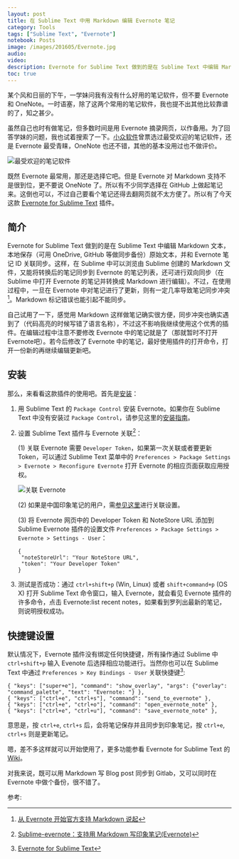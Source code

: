 ```yaml
---
layout: post
title: 在 Sublime Text 中用 Markdown 编辑 Evernote 笔记
category: Tools
tags: ["Sublime Text", "Evernote"]
notebook: Posts
image: /images/201605/Evernote.jpg
audio:
video:
description: Evernote for Sublime Text 做到的是在 Sublime Text 中编辑 Markdown 文本，本地保存原始文本，并和 Evernote 笔记 ID 关联同步。这样，在 Sublime 中可以浏览由 Sublime 创建的 Markdown 文件，又能将转换后的笔记同步到 Evernote 的笔记列表，还可进行双向同步。
toc: true
---
```


某个风和日丽的下午，一学妹问我有没有什么好用的笔记软件，但不要 Evernote 和 OneNote。一时语塞，除了这两个常用的笔记软件，我也提不出其他比较靠谱的了，知之甚少。

虽然自己也时有做笔记，但多数时间是用 Evernote 摘录网页，以作备用。为了回答学妹的问题，我也试着搜索了一下。[小众软件](http://www.appinn.com/my-fav-note-final/)曾票选过最受欢迎的笔记软件，还是 Evernote 最受青睐，OneNote 也还不错，其他的基本没用过也不做评价。

![最受欢迎的笔记软件](https://lh3.googleusercontent.com/-ofBR5thsjtU/VznEZr5z6TI/AAAAAAAAAYM/CmXFgB4Grkk/s0/Note%252520Apps.png)

既然 Evernote 最常用，那还是选择它吧。但是 Evernote 对 Markdown 支持不是很到位，更不要说 OneNote 了。所以有不少同学选择在 GitHub 上做起笔记来。这倒也可以，不过自己要看个笔记还得去翻网页就不太方便了。所以有了今天这款 [Evernote for Sublime Text](https://packagecontrol.io/packages/Evernote) 插件。

## 简介

Evernote for Sublime Text 做到的是在 Sublime Text 中编辑 Markdown 文本，本地保存（可用 OneDrive, GitHub 等做同步备份）原始文本，并和 Evernote 笔记 ID 关联同步。这样，在 Sublime 中可以浏览由 Sublime 创建的 Markdown 文件，又能将转换后的笔记同步到 Evernote 的笔记列表，还可进行双向同步（在 Sublime 中打开 Evernote 的笔记并转换成 Markdown 进行编辑）。不过，在使用过程中，一旦在 Evernote 中对笔记进行了更新，则有一定几率导致笔记同步冲突[^1]。Markdown 标记错误也能引起不能同步。

自己试用了一下，感觉用 Markdown 这样做笔记确实很方便，同步冲突也确实遇到了（代码高亮的时候写错了语言名称），不过这不影响我继续使用这个优秀的插件。在编辑过程中注意不要修改 Evernote 中的笔记就是了（那就暂时不打开 Evernote吧）。若今后修改了 Evernote 中的笔记，最好使用插件的打开命令，打开一份新的再继续编辑更新吧。

## 安装

那么，来看看这款插件的使用吧。首先是[安装](https://github.com/bordaigorl/sublime-evernote/wiki/Installation)：

1. 用 Sublime Text 的 `Package Control` 安装 Evernote。如果你在 Sublime Text 中没有安装过 `Package Control`，请参见这里的[安装指南](https://packagecontrol.io/installation)。

2. 设置 Sublime Text 插件与 Evernote 关联[^2]：

	(1) 关联 Evernote 需要 `Developer Token`，如果第一次关联或者要更新 Token，可以通过 Sublime Text 菜单中的 `Preferences > Package Settings > Evernote > Reconfigure Evernote` 打开 Evernote 的相应页面获取应用授权。

	![关联 Evernote](https://lh3.googleusercontent.com/-eX1AQnGrvuQ/VznMqCedygI/AAAAAAAAAYc/2Tpri7no2ek/s0/sublime_text_2016-05-16_21-35-33.png)

	(2) 如果是中国印象笔记的用户，需[参见这里](https://github.com/bordaigorl/sublime-evernote/wiki/First-Use#%E4%B8%AD%E5%9B%BD%E5%8D%B0%E8%B1%A1%E7%AC%94%E8%AE%B0%E7%94%A8%E6%88%B7appyinxiangcom)进行关联设置。

	(3) 将 Evernote 网页中的 Developer Token 和 NoteStore URL 添加到 Sublime Evernote 插件的设置文件 `Preferences > Package Settings > Evernote > Settings - User`：

	```
	{
	 "noteStoreUrl": "Your NoteStore URL",
	 "token": "Your Developer Token"
	}
	```

3. 测试是否成功：通过 `ctrl+shift+p` (Win, Linux) 或者 `shift+command+p` (OS X) 打开 Sublime Text 命令窗口，输入 Evernote，就会看见 Evernote 插件的许多命令，点击 Evernote:list recent notes，如果看到罗列出最新的笔记，则说明授权成功。

## 快捷键设置

默认情况下，Evernote 插件没有绑定任何快捷键，所有操作通过 Sublime 中 `ctrl+shift+p` 输入 Evenote 后选择相应功能进行。当然你也可以在 Sublime Text 中通过 `Preferences > Key Bindings - User` 关联快捷键[^3]:

```
{ "keys": ["super+e"], "command": "show_overlay", "args": {"overlay": "command_palette", "text": "Evernote: "} },
{ "keys": ["ctrl+e", "ctrl+s"], "command": "send_to_evernote" },
{ "keys": ["ctrl+e", "ctrl+o"], "command": "open_evernote_note" },
{ "keys": ["ctrl+e", "ctrl+u"], "command": "save_evernote_note" },
```

意思是，按 `ctrl+e`, `ctrl+s` 后，会将笔记保存并且同步到印象笔记，按 `ctrl+e`, `ctrl+s` 则是更新笔记。

嗯，差不多这样就可以开始使用了，更多功能参看 Evernote for Sublime Text 的 [Wiki](https://github.com/bordaigorl/sublime-evernote/wiki)。

对我来说，既可以用 Markdown 写 Blog post 同步到 Gitlab，又可以同时在 Evernote 中做个备份，很不错了。

参考:

[^1]: [从 Evernote 开始官方支持 Markdown 说起](http://blog.ernest.me/post/evernote-starts-support-markdown)
[^2]: [Sublime-evernote：支持用 Markdown 写印象笔记(Evernote)](http://www.jianshu.com/p/0add426fdd26)
[^3]: [Evernote for Sublime Text](https://packagecontrol.io/packages/Evernote)

